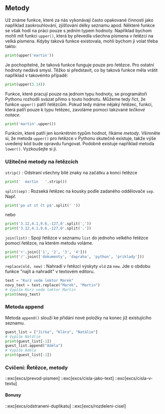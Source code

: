 ## Metody

Už známe funkce, které za nás vykonávají často
opakované činnosti jako například zaokrouhlování, zjišťování délky seznamu
apod. Některé funkce se však hodí na práci pouze s jedním typem hodnoty.
Například bychom mohli mít funkci `upper()`, která by převedla všechna písmena
v řetězci na velká písmena. Kdyby taková funkce existovala, mohli bychom ji
volat třeba takto:

```py
print(upper('martin'))
```

Je pochopitelné, že taková funkce funguje pouze pro řetězce. Pro ostatní
hodnoty nedává smysl. Těžko si představit, co by taková funkce měla vrátit
například v takovémto případě:

```py
print(upper(3.14))
```

Funkce, které pracují pouze na jednom typu hodnoty, se programátoři Pythonu
rozhodli svázat přímo s touto hodnotu. Můžeme tedy říct, že funkce `upper()`
patří řetězcům. Pokud tedy máme nějaký řetězec, funkci, která patří pouze k
typu řetězec, zavoláme pomocí takzvané _tečkové notace_.

```py
print('martin'.upper())
```

Funkcím, které patří jen konkrétním typům hodnot, říkáme _metody_. Všimněte
si, že metoda `upper()` pro řetězce v Pythonu skutečně existuje, takže výše
uvedený kód bude opravdu fungovat. Podobně existuje například metoda
`lower()`. Vyzkoušejte si ji.

### Užitečné metody na řetězcích

`strip()`
: Odstraní všechny bílé znaky na začátku a konci řetězce

```py
print('  martin   '.strip())
```

`split(sep)`
: Rozseká řetězec na kousky podle zadaného oddělovače `sep`. Např.

```py
print('po ut st čt pá'.split(' '))
```

nebo

```py
print('3.12,4.1,9.6,-127,0'.split(','))
print('3.12,4.1,9.6,-127,0'.split('.'))
```

`join(list)`
: Spojí řetězce v seznamu `list` do jednoho velkého řetězce pomocí řetězce, na kterém metodu voláme.

```py
print('+'.join(['1', '2', '3', '4']))
print('/'.join(['dokumenty', 'dapraha', 'python', 'priklady']))
```

`replace(old, new)`
: Nahradí v řetězci výskyty `old` za `new`. Jde o obdobu funkce "najít a nahradit" v textovém editoru.

```py
text = "Kurz vede lektor Marek"
novy_text = text.replace("Marek", "Martin")
# Vypíše Kurz vede lektor Martin
print(novy_text)
```

### Metoda append

Metoda `append()` slouží ke přidání nové položky na konec již existujícího seznamu.

```py
guest_list = ["Jirka", "Klára", "Natálie"]
# Vypíše Natálie
print(guest_list[-1])
guest_list.append("Adéla")
# Vypíše Adéla
print(guest_list[-1])
```

### Cvičení: Řetězce, metody

::exc[excs/prevod-pismen]
::exc[excs/cisla-jako-text]
::exc[excs/cisla-v-textu]

#### Bonusy

::exc[excs/odstraneni-duplikatu]
::exc[excs/rozdeleni-cisel]
